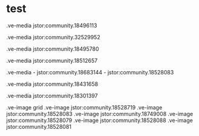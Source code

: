 # test



.ve-media jstor:community.18496113




.ve-media jstor:community.32529952



.ve-media jstor:community.18495780





.ve-media jstor:community.18512657

.ve-media
    - jstor:community.18683144
    - jstor:community.18528083


.ve-media jstor:community.18431658

.ve-media jstor:community.18301397



.ve-image grid
.ve-image jstor:community.18528719
.ve-image jstor:community.18528083
.ve-image jstor:community.18749008
.ve-image jstor:community.18528079
.ve-image jstor:community.18528088
.ve-image jstor:community.18528081
